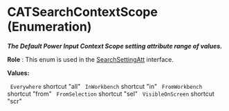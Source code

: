 # CATSearchContextScope (Enumeration)

**_The Default Power Input Context Scope setting attribute range of values._**

**Role** : This enum is used in the [SearchSettingAtt](../InfInterfaces/interface_SearchSettingAtt_54192.md) interface.

**Values:**

` Everywhere`      shortcut "all"
` InWorkbench`      shortcut "in"
` FromWorkbench`      shortcut "from"
` FromSelection`      shortcut "sel"
` VisibleOnScreen`      shortcut "scr"